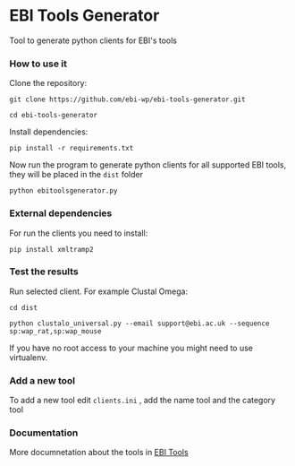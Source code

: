 # EBI Tools Generator
Tool to generate python clients for EBI's tools

### How to use it

Clone the repository:

```git clone https://github.com/ebi-wp/ebi-tools-generator.git```

```cd ebi-tools-generator```

Install dependencies:

```pip install -r requirements.txt```

Now run the program to generate python clients for all supported EBI tools, they will be placed in the `dist` folder

```python ebitoolsgenerator.py```

### External dependencies
For run the clients you need to install:

```pip install xmltramp2```

### Test the results

Run selected client. For example Clustal Omega:

```cd dist```

```python clustalo_universal.py --email support@ebi.ac.uk --sequence sp:wap_rat,sp:wap_mouse```

If you have no root access to your machine you might need to use virtualenv.

### Add a new tool

To add a new tool edit ```clients.ini``` , add the name tool and the category tool

### Documentation

More documnetation about the tools in [EBI Tools](https://www.ebi.ac.uk/seqdb/confluence/display/WEBSERVICES/EMBL-EBI+Web+Services)


